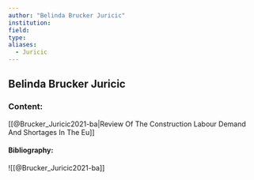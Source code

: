 ```yaml
---
author: "Belinda Brucker Juricic"
institution:
field:
type:
aliases:
  - Juricic
---
```


## Belinda Brucker Juricic

### Content:
[[@Brucker_Juricic2021-ba|Review Of The Construction Labour Demand And Shortages In The Eu]]

#### Bibliography:

![[@Brucker_Juricic2021-ba]]